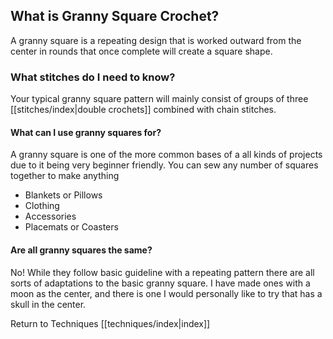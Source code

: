 ## What is Granny Square Crochet?
A granny square is a repeating design that is worked outward from the center in rounds that once complete will create a square shape. 

### What stitches do I need to know?
Your typical granny square pattern will mainly consist of groups of three [[stitches/index|double crochets]] combined with chain stitches. 

#### What can I use granny squares for?
A granny square is one of the more common bases of a all kinds of projects due to it being very beginner friendly. You can sew any number of squares together to make anything
* Blankets or Pillows
* Clothing
* Accessories
* Placemats or Coasters

#### Are all granny squares the same?
No! While they follow basic guideline with a repeating pattern there are all sorts of adaptations to the basic granny square. I have made ones with a moon as the center, and there is one I would personally like to try that has a skull in the center. 

Return to Techniques [[techniques/index|index]]